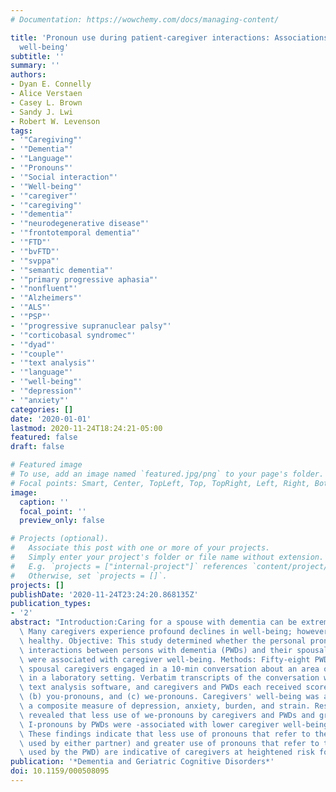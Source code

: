 ```yaml
---
# Documentation: https://wowchemy.com/docs/managing-content/

title: 'Pronoun use during patient-caregiver interactions: Associations with caregiver
  well-being'
subtitle: ''
summary: ''
authors:
- Dyan E. Connelly
- Alice Verstaen
- Casey L. Brown
- Sandy J. Lwi
- Robert W. Levenson
tags:
- '"Caregiving"'
- '"Dementia"'
- '"Language"'
- '"Pronouns"'
- '"Social interaction"'
- '"Well-being"'
- '"caregiver"'
- '"caregiving"'
- '"dementia"'
- '"neurodegenerative disease"'
- '"frontotemporal dementia"'
- '"FTD"'
- '"bvFTD"'
- '"svppa"'
- '"semantic dementia"'
- '"primary progressive aphasia"'
- '"nonfluent"'
- '"Alzheimers"'
- '"ALS"'
- '"PSP"'
- '"progressive supranuclear palsy"'
- '"corticobasal syndromec"'
- '"dyad"'
- '"couple"'
- '"text analysis"'
- '"language"'
- '"well-being"'
- '"depression"'
- '"anxiety"'
categories: []
date: '2020-01-01'
lastmod: 2020-11-24T18:24:21-05:00
featured: false
draft: false

# Featured image
# To use, add an image named `featured.jpg/png` to your page's folder.
# Focal points: Smart, Center, TopLeft, Top, TopRight, Left, Right, BottomLeft, Bottom, BottomRight.
image:
  caption: ''
  focal_point: ''
  preview_only: false

# Projects (optional).
#   Associate this post with one or more of your projects.
#   Simply enter your project's folder or file name without extension.
#   E.g. `projects = ["internal-project"]` references `content/project/deep-learning/index.md`.
#   Otherwise, set `projects = []`.
projects: []
publishDate: '2020-11-24T23:24:20.868135Z'
publication_types:
- '2'
abstract: "Introduction:Caring for a spouse with dementia can be extremely challenging.\
  \ Many caregivers experience profound declines in well-being; however, others remain\
  \ healthy. Objective: This study determined whether the personal pronouns used in\
  \ interactions between persons with dementia (PWDs) and their spousal caregivers\
  \ were associated with caregiver well-being. Methods: Fifty-eight PWDs and their\
  \ spousal caregivers engaged in a 10-min conversation about an area of disagreement\
  \ in a laboratory setting. Verbatim transcripts of the conversation were coded using\
  \ text analysis software, and caregivers and PWDs each received scores for (a) I-pronouns,\
  \ (b) you-pronouns, and (c) we-pronouns. Caregivers' well-being was assessed using\
  \ a composite measure of depression, anxiety, burden, and strain. Results: Results\
  \ revealed that less use of we-pronouns by caregivers and PWDs and greater use of\
  \ I-pronouns by PWDs were -associated with lower caregiver well-being. Conclusions:\
  \ These findings indicate that less use of pronouns that refer to the couple (we-pronouns\
  \ used by either partner) and greater use of pronouns that refer to the PWD (I-pronouns\
  \ used by the PWD) are indicative of caregivers at heightened risk for lower well-being."
publication: '*Dementia and Geriatric Cognitive Disorders*'
doi: 10.1159/000508095
---
```

